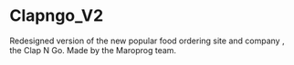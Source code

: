 # Clapngo_V2
Redesigned version of the new popular food ordering site and company , the Clap N Go. Made by the Maroprog team. 
